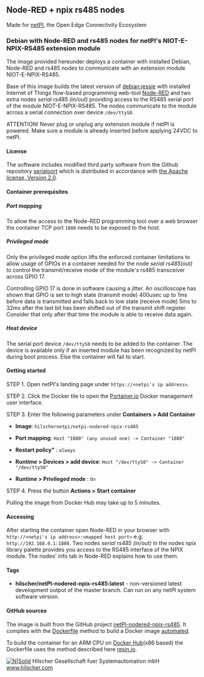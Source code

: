 ## Node-RED + npix rs485 nodes

Made for [netPI](https://www.netiot.com/netpi/), the Open Edge Connectivity Ecosystem

### Debian with Node-RED and rs485 nodes for netPI's NIOT-E-NPIX-RS485 extension module

The image provided hereunder deploys a container with installed Debian, Node-RED and rs485 nodes to communicate with an extension module NIOT-E-NPIX-RS485.

Base of this image builds the latest version of [debian:jessie](https://hub.docker.com/r/resin/armv7hf-debian/tags/) with installed Internet of Things flow-based programming web-tool [Node-RED](https://nodered.org/) and two extra nodes *serial rs485 (in/out)* providing access to the RS485 serial port of the module NIOT-E-NPIX-RS485. The nodes communicate to the module across a serial connection over device `/dev/ttyS0`.

ATTENTION! Never plug or unplug any extension module if netPI is powered. Make sure a module is already inserted before applying 24VDC to netPI. 

#### License

The software includes modified third party software from the Github repository [serialport](https://github.com/node-red/node-red-nodes/tree/master/io/serialport) which is distributed in accordance with [the Apache license, Version 2.0](http://www.apache.org/licenses/LICENSE-2.0.html).

#### Container prerequisites

##### Port mapping

To allow the access to the Node-RED programming tool over a web browser the container TCP port `1880` needs to be exposed to the host.

##### Privileged mode

Only the privileged mode option lifts the enforced container limitations to allow usage of GPIOs in a container needed for the node *serial rs485(out)* to control the transmit/receive mode of the module's rs485 transceiver across GPIO 17. 

Controlling GPIO 17 is done in software causing a jitter. An oscilloscope has shown that GPIO is set to high state (transmit mode) 400usec up to 1ms before data is transmitted and falls back to low state (receive mode) 5ms to 32ms after the last bit has been shifted out of the transmit shift register. Consider that only after that time the module is able to receive data again.

##### Host device

The serial port device `/dev/ttyS0` needs to be added to the container. The device is available only if an inserted module has been recognized by netPI during boot process. Else the container will fail to start.

#### Getting started

STEP 1. Open netPI's landing page under `https://<netpi's ip address>`.

STEP 2. Click the Docker tile to open the [Portainer.io](http://portainer.io/) Docker management user interface.

STEP 3. Enter the following parameters under **Containers > Add Container**

* **Image**: `hilschernetpi/netpi-nodered-npix-rs485`

* **Port mapping**: `Host "1880" (any unused one) -> Container "1880"` 

* **Restart policy"** : `always`

* **Runtime > Devices > add device**: `Host "/dev/ttyS0" -> Container "/dev/ttyS0"`

* **Runtime > Privileged mode** : `On`

STEP 4. Press the button **Actions > Start container**

Pulling the image from Docker Hub may take up to 5 minutes.

#### Accessing

After starting the container open Node-RED in your browser with `http://<netpi's ip address>:<mapped host port>` e.g. `http://192.168.0.1:1880`. Two nodes *serial rs485 (in/out)* in the nodes *npix* library palette provides you access to the RS485 interface of the NPIX module. The nodes' info tab in Node-RED explains how to use them.

#### Tags

* **hilscher/netPI-nodered-npix-rs485:latest** - non-versioned latest development output of the master branch. Can run on any netPI system software version.

#### GitHub sources
The image is built from the GitHub project [netPI-nodered-npix-rs485](https://github.com/Hilscher/netPI-nodered-npix-rs485). It complies with the [Dockerfile](https://docs.docker.com/engine/reference/builder/) method to build a Docker image [automated](https://docs.docker.com/docker-hub/builds/).

To build the container for an ARM CPU on [Docker Hub](https://hub.docker.com/)(x86 based) the Dockerfile uses the method described here [resin.io](https://resin.io/blog/building-arm-containers-on-any-x86-machine-even-dockerhub/).

[![N|Solid](http://www.hilscher.com/fileadmin/templates/doctima_2013/resources/Images/logo_hilscher.png)](http://www.hilscher.com)  Hilscher Gesellschaft fuer Systemautomation mbH  www.hilscher.com

